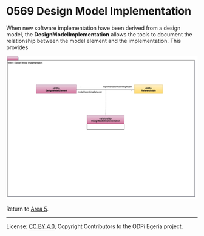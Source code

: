 <!-- SPDX-License-Identifier: CC-BY-4.0 -->
<!-- Copyright Contributors to the ODPi Egeria project. -->

# 0569 Design Model Implementation

When new software implementation have been derived from
a design model, the **DesignModelImplementation**
allows the tools to document the relationship between the model element
and the implementation.  This provides


![UML](0569-Design-Model-Implementation.png#pagewidth)

Return to [Area 5](Area-5-models.md).

----
License: [CC BY 4.0](https://creativecommons.org/licenses/by/4.0/),
Copyright Contributors to the ODPi Egeria project.
